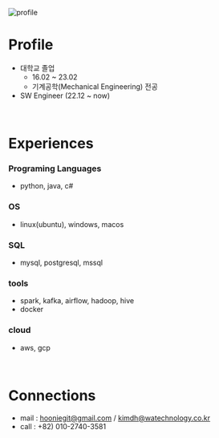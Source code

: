 ![profile](https://github.com/hooniegit/hooniegit/assets/130134750/01149229-2d5a-4f4f-84d3-80ef6447368e)

# Profile
- 대학교 졸업
  - 16.02 ~ 23.02
  - 기계공학(Mechanical Engineering) 전공
- SW Engineer (22.12 ~ now)
<br>

# Experiences
### Programing Languages
- python, java, c#

### OS
- linux(ubuntu), windows, macos

### SQL
- mysql, postgresql, mssql

### tools
- spark, kafka, airflow, hadoop, hive
- docker

### cloud
- aws, gcp
<br>

# Connections
- mail : hooniegit@gmail.com / kimdh@watechnology.co.kr
- call : +82) 010-2740-3581
